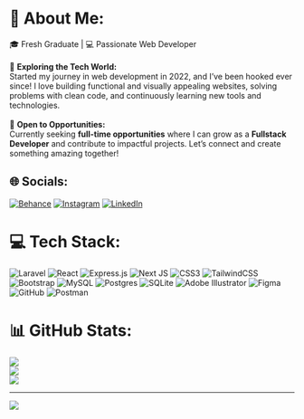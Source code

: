 # 💫 About Me:
🎓 Fresh Graduate | 💻 Passionate Web Developer <br><br>🌱 **Exploring the Tech World:**  
Started my journey in web development in 2022, and I’ve been hooked ever since! I love building functional and visually appealing websites, solving problems with clean code, and continuously learning new tools and technologies.  <br><br> 💼 **Open to Opportunities:**  
Currently seeking **full-time opportunities** where I can grow as a **Fullstack Developer** and contribute to impactful projects. Let’s connect and create something amazing together!  


## 🌐 Socials:
[![Behance](https://img.shields.io/badge/Behance-1769ff?logo=behance&logoColor=white)](https://behance.net/rinaldiprasya) [![Instagram](https://img.shields.io/badge/Instagram-%23E4405F.svg?logo=Instagram&logoColor=white)](https://instagram.com/rprasya) [![LinkedIn](https://img.shields.io/badge/LinkedIn-%230077B5.svg?logo=linkedin&logoColor=white)](https://linkedin.com/in/rinaldiprasya) 

# 💻 Tech Stack:
![Laravel](https://img.shields.io/badge/laravel-%23FF2D20.svg?style=for-the-badge&logo=laravel&logoColor=white) ![React](https://img.shields.io/badge/react-%2320232a.svg?style=for-the-badge&logo=react&logoColor=%2361DAFB) ![Express.js](https://img.shields.io/badge/express.js-%23404d59.svg?style=for-the-badge&logo=express&logoColor=%2361DAFB) ![Next JS](https://img.shields.io/badge/Next-black?style=for-the-badge&logo=next.js&logoColor=white) ![CSS3](https://img.shields.io/badge/css3-%231572B6.svg?style=for-the-badge&logo=css3&logoColor=white) ![TailwindCSS](https://img.shields.io/badge/tailwindcss-%2338B2AC.svg?style=for-the-badge&logo=tailwind-css&logoColor=white) ![Bootstrap](https://img.shields.io/badge/bootstrap-%238511FA.svg?style=for-the-badge&logo=bootstrap&logoColor=white) ![MySQL](https://img.shields.io/badge/mysql-4479A1.svg?style=for-the-badge&logo=mysql&logoColor=white) ![Postgres](https://img.shields.io/badge/postgres-%23316192.svg?style=for-the-badge&logo=postgresql&logoColor=white) ![SQLite](https://img.shields.io/badge/sqlite-%2307405e.svg?style=for-the-badge&logo=sqlite&logoColor=white) ![Adobe Illustrator](https://img.shields.io/badge/adobe%20illustrator-%23FF9A00.svg?style=for-the-badge&logo=adobe%20illustrator&logoColor=white) ![Figma](https://img.shields.io/badge/figma-%23F24E1E.svg?style=for-the-badge&logo=figma&logoColor=white) ![GitHub](https://img.shields.io/badge/github-%23121011.svg?style=for-the-badge&logo=github&logoColor=white) ![Postman](https://img.shields.io/badge/Postman-FF6C37?style=for-the-badge&logo=postman&logoColor=white)
# 📊 GitHub Stats:
![](https://github-readme-stats.vercel.app/api?username=rprasya&theme=dark&hide_border=false&include_all_commits=false&count_private=false)<br/>
![](https://github-readme-streak-stats.herokuapp.com/?user=rprasya&theme=dark&hide_border=false)<br/>
![](https://github-readme-stats.vercel.app/api/top-langs/?username=rprasya&theme=dark&hide_border=false&include_all_commits=false&count_private=false&layout=compact)

---
[![](https://visitcount.itsvg.in/api?id=rprasya&icon=0&color=0)](https://visitcount.itsvg.in)

<!-- Proudly created with GPRM ( https://gprm.itsvg.in ) -->
